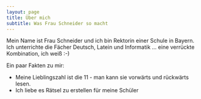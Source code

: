 ```yaml
---
layout: page
title: Über mich
subtitle: Was Frau Schneider so macht
---
```


Mein Name ist Frau Schneider und ich bin Rektorin einer Schule in Bayern.
Ich unterrichte die Fächer Deutsch, Latein und Informatik ... eine verrückte Kombination, ich weiß :-)

Ein paar Fakten zu mir:
  
* Meine Lieblingszahl ist die 11 - man kann sie vorwärts und rückwärts lesen.
* Ich liebe es Rätsel zu erstellen für meine Schüler